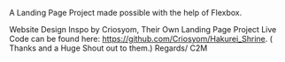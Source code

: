 A Landing Page Project made possible with the help of Flexbox.

Website Design Inspo by Criosyom, 
Their Own Landing Page Project Live Code can be found here: https://github.com/Criosyom/Hakurei_Shrine. ( Thanks and a Huge Shout out to them.)
Regards/ C2M

